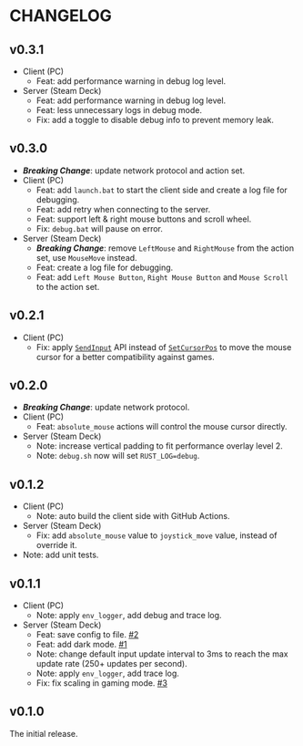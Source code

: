 # CHANGELOG

## v0.3.1

- Client (PC)
  - Feat: add performance warning in debug log level.
- Server (Steam Deck)
  - Feat: add performance warning in debug log level.
  - Feat: less unnecessary logs in debug mode.
  - Fix: add a toggle to disable debug info to prevent memory leak.

## v0.3.0

- **_Breaking Change_**: update network protocol and action set.
- Client (PC)
  - Feat: add `launch.bat` to start the client side and create a log file for debugging.
  - Feat: add retry when connecting to the server.
  - Feat: support left & right mouse buttons and scroll wheel.
  - Fix: `debug.bat` will pause on error.
- Server (Steam Deck)
  - **_Breaking Change_**: remove `LeftMouse` and `RightMouse` from the action set, use `MouseMove` instead.
  - Feat: create a log file for debugging.
  - Feat: add `Left Mouse Button`, `Right Mouse Button` and `Mouse Scroll` to the action set.

## v0.2.1

- Client (PC)
  - Fix: apply [`SendInput`](https://learn.microsoft.com/en-us/windows/win32/api/winuser/nf-winuser-sendinput) API instead of [`SetCursorPos`](https://learn.microsoft.com/en-us/windows/win32/api/winuser/nf-winuser-setcursorpos) to move the mouse cursor for a better compatibility against games.

## v0.2.0

- **_Breaking Change_**: update network protocol.
- Client (PC)
  - Feat: `absolute_mouse` actions will control the mouse cursor directly.
- Server (Steam Deck)
  - Note: increase vertical padding to fit performance overlay level 2.
  - Note: `debug.sh` now will set `RUST_LOG=debug`.

## v0.1.2

- Client (PC)
  - Note: auto build the client side with GitHub Actions.
- Server (Steam Deck)
  - Fix: add `absolute_mouse` value to `joystick_move` value, instead of override it.
- Note: add unit tests.

## v0.1.1

- Client (PC)
  - Note: apply `env_logger`, add debug and trace log.
- Server (Steam Deck)
  - Feat: save config to file. [#2](https://github.com/DiscreteTom/stickdeck-rs/issues/2)
  - Feat: add dark mode. [#1](https://github.com/DiscreteTom/stickdeck-rs/issues/1)
  - Note: change default input update interval to 3ms to reach the max update rate (250+ updates per second).
  - Note: apply `env_logger`, add trace log.
  - Fix: fix scaling in gaming mode. [#3](https://github.com/DiscreteTom/stickdeck-rs/issues/3)

## v0.1.0

The initial release.
